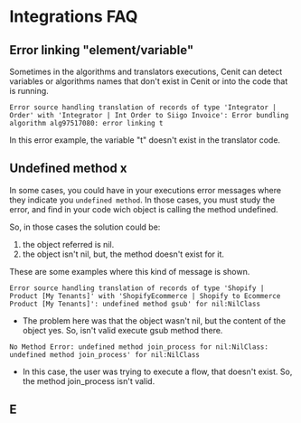 # Integrations FAQ

## Error linking "element/variable"

Sometimes in the algorithms and translators executions, Cenit can detect variables or algorithms names that don't exist in Cenit or into the code that is running.

`
Error source handling translation of records of type 'Integrator | Order' with 'Integrator | Int Order to Siigo Invoice': Error bundling algorithm alg97517080: error linking t
`

In this error example, the variable "t" doesn't exist in the translator code.

## Undefined method x

In some cases, you could have in your executions error messages where they indicate you `undefined method`. In those cases, you must study the error, and find in your code wich object is calling the method undefined. 

So, in those cases the solution could be:

1. the object referred is nil.
2. the object isn't nil, but, the method doesn't exist for it.

These are some examples where this kind of message is shown.

`
Error source handling translation of records of type 'Shopify | Product [My Tenants]' with 'ShopifyEcommerce | Shopify to Ecommerce Product [My Tenants]': undefined method gsub' for nil:NilClass
`

- The problem here was that the object wasn't nil, but the content of the object yes. So, isn't valid execute gsub method there.

`
No Method Error: undefined method join_process for nil:NilClass: undefined method join_process' for nil:NilClass
`
- In this case, the user was trying to execute a flow, that doesn't exist. So, the method join_process isn't valid.


## E